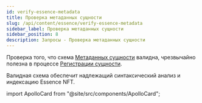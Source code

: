 ```yaml
---
id: verify-essence-metadata
title: Проверка метаданных сущности
slug: /api/content/essence/verify-essence-metadata
sidebar_label: Проверка метаданных сущности
sidebar_position: 8
description: Запросы - Проверка метаданных сущности
---
```


Проверка того, что схема [Метаданных сущности](/concepts/metadata) валидна, чрезвычайно полезна в процессе [Регистрации сущности](/api/content/essence/register-essence).

Валидная схема обеспечит надлежащий синтаксический анализ и индексацию Essence NFT.

import ApolloCard from "@site/src/components/ApolloCard";

<ApolloCard queryName="verifyEssenceMetadata" />

